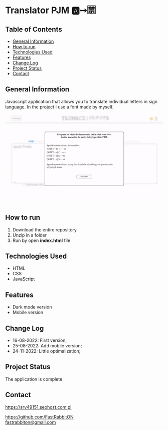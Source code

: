 # Translator PJM 🅰️➞🈲 

## Table of Contents

* [General Information](#general-information)
* [How to run](#how-to-run)
* [Technologies Used](#technologies-used)
* [Features](#features)
* [Change Log](#change-log)
* [Project Status](#project-status)
* [Contact](#contact)

## General Information
Javascript application that allows you to translate individual letters in sign language. In the project I use a font made by myself. 

![Alt text](https://github.com/FastRabbitON/FastRabbitON/blob/main/GifTranslator.gif)

## How to run
 1. Download the entire repository
 2. Unzip in a folder
 3. Run by open **index.html** file

## Technologies Used
- HTML
- CSS
- JavaScript

## Features
- Dark mode version
- Mobile version

## Change Log
- 16-08-2022: First version;
- 25-08-2022: Add mobile version;
- 24-11-2022: Little optimalization;

## Project Status
The application is complete.

## Contact
https://srv49151.seohost.com.pl

https://github.com/FastRabbitON \
fastrabbiton@gmail.com


